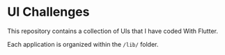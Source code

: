 # UI Challenges

This repository contains a collection of UIs that I have coded With Flutter.

Each application is organized within the `/lib/` folder.

